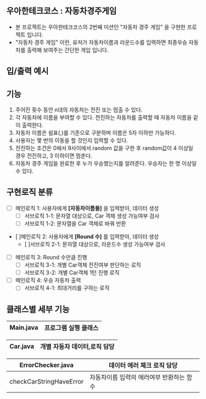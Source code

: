 ## 우아한테크코스 : 자동차경주게임
- 본 프로젝트는 우아한테크코스의 2번째 미션인 "자동차 경주 게임" 을 구현한 프로젝트 입니다.
- "자동차 경주 게임" 이란, 유저가 자동차이름과 라운드수를 입력하면 최종우승 자동차를 출력해 보여주는 간단한 게임 입니다.

## 입/출력 예시

## 기능
1. 주어진 횟수 동안 n대의 자동차는 전진 또는 멈출 수 있다.
2. 각 자동차에 이름을 부여할 수 있다. 전진하는 자동차를 출력할 때 자동차 이름을 같이 출력한다.
3. 자동차 이름은 쉼표(,)를 기준으로 구분하며 이름은 5자 이하만 가능하다.
4. 사용자는 몇 번의 이동을 할 것인지 입력할 수 있다.
5. 전진하는 조건은 0에서 9사이에서 random 값을 구한 후 random값이 4 이상일 경우 전진하고, 3 이하이면 멈춘다.
6. 자동차 경주 게임을 완료한 후 누가 우승했는지를 알려준다. 우승자는 한 명 이상일 수 있다.

## 구현로직 분류
- [ ] 메인로직 1: 사용자에게 **[자동차이름들]** 을 입력받아, 데이터 생성
    - [ ] 서브로직 1-1: 문자열 대상으로, Car 객체 생성 가능여부 검사
    - [ ] 서브로직 1-2: 문자열을 Car 객체로 바꿔 반환  
- [ ]메인로직 2: 사용자에게 **[Round 수]** 를 입력받아, 데이터 생성
    - [ ]서브로직 2-1: 문자열 대상으로, 라운드수 생성 가능여부 검사
- [ ] 메인로직 3: Round 수만큼 진행
    - [ ] 서브로직 3-1: 개별 Car객체 전진여부 판단하는 로직
    - [ ] 서브로직 3-2: 개별 Car객체 1턴 진행 로직
- [ ] 메인로직 4: 우승 자동차 출력
    - [ ] 서브로직 4-1: 최대거리를 구하는 로직

## 클래스별 세부 기능
|Main.java|프로그램 실행 클래스|
|---|---|

|Car.java|개별 자동차 데이터,로직 담당|
|---|---|

|ErrorChecker.java|데이터 에러 체크 로직 담당|
|---|---|
|checkCarStringHaveError|자동차이름 입력의 에러여부 반환하는 함수|
